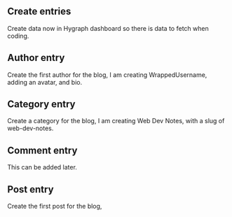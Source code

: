 ## Create entries
Create data now in Hygraph dashboard so there is data to fetch when coding. 
## Author entry
Create the first author for the blog, I am creating WrappedUsername, adding an avatar, and bio.
## Category entry
Create a category for the blog, I am creating Web Dev Notes, with a slug of web-dev-notes.
## Comment entry
This can be added later.
## Post entry 
Create the first post for the blog, 
